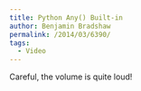 ```yaml
---
title: Python Any() Built-in
author: Benjamin Bradshaw
permalink: /2014/03/6390/
tags:
  - Video
---
```

Careful, the volume is quite loud!
